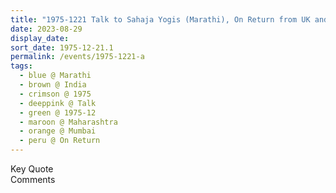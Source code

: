 ```yaml
---
title: "1975-1221 Talk to Sahaja Yogis (Marathi), On Return from UK and East Africa, Mumbai, Maharashtra, India"
date: 2023-08-29
display_date: 
sort_date: 1975-12-21.1
permalink: /events/1975-1221-a
tags:
  - blue @ Marathi
  - brown @ India
  - crimson @ 1975
  - deeppink @ Talk
  - green @ 1975-12
  - maroon @ Maharashtra
  - orange @ Mumbai
  - peru @ On Return
---
```


<wave-list>
  <list-title color="green" width="75">Key Quote</list-title>
  <list-item color="BlanchedAlmond"  width="200"></list-item>
  <list-item color="Lavender"></list-item>
  <list-item color="BlanchedAlmond"></list-item>
</wave-list>

<br>

<wave-list>
  <list-title color="green" width="75">Comments</list-title>
  <list-item color="BlanchedAlmond"  width="200"></list-item>
  <list-item color="Lavender"></list-item>
  <list-item color="BlanchedAlmond"></list-item>
</wave-list>